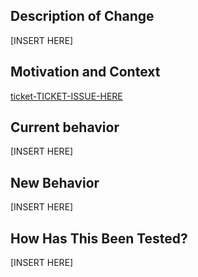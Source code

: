 ## Description of Change

[INSERT HERE]

## Motivation and Context
[ticket-TICKET-ISSUE-HERE](https://github.com/apnguyen1/floor-it/issues/TICKET-ISSUE-HERE)

## Current behavior

[INSERT HERE]

## New Behavior

[INSERT HERE]

## How Has This Been Tested?

[INSERT HERE]
